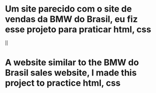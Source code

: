 # Um site parecido com o site de vendas da BMW do Brasil, eu fiz esse projeto para praticar html, css

||

# A website similar to the BMW do Brasil sales website, I made this project to practice html, css
